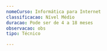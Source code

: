```yaml
---
nomeCurso: Informática para Internet
classificacao: Nível Médio
duracao: Pode ser de 4 a 18 meses
observacao: obs
tipo: Técnico

---
```


